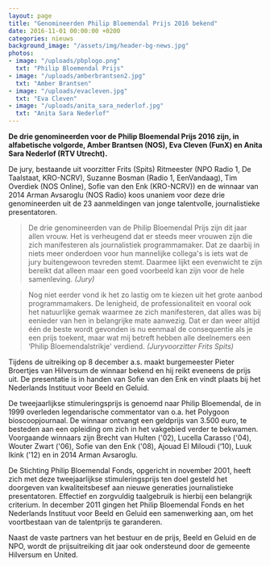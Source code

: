 ```yaml
---
layout: page
title: "Genomineerden Philip Bloemendal Prijs 2016 bekend"
date: 2016-11-01 00:00:00 +0200
categories: nieuws
background_image: "/assets/img/header-bg-news.jpg"
photos:
- image: "/uploads/pbplogo.png"
  txt: "Philip Bloemendal Prijs"
- image: "/uploads/amberbrantsen2.jpg"
  txt: "Amber Brantsen"
- image: "/uploads/evacleven.jpg"
  txt: "Eva Cleven"
- image: "/uploads/anita_sara_nederlof.jpg"
  txt: "Anita Sara Nederlof"
---
```


**De drie genomineerden voor de Philip Bloemendal Prijs 2016 zijn, in alfabetische volgorde, Amber Brantsen (NOS), Eva Cleven (FunX) en Anita Sara Nederlof (RTV Utrecht).**

De jury, bestaande uit voorzitter Frits (Spits) Ritmeester (NPO Radio 1, De Taalstaat, KRO-NCRV), Suzanne Bosman (Radio 1, EenVandaag), Tim Overdiek (NOS Online), Sofie van den Enk (KRO-NCRV)) en de winnaar van 2014 Arman Avsaroglu (NOS Radio) koos unaniem voor deze drie genomineerden uit de 23 aanmeldingen van jonge talentvolle, journalistieke presentatoren.

> De drie genomineerden van de Philip Bloemendal Prijs zijn dit jaar allen vrouw. Het is verheugend dat er steeds meer vrouwen zijn die zich manifesteren als journalistiek programmamaker. Dat ze daarbij in niets meer onderdoen voor hun mannelijke collega's is iets wat de jury buitengewoon tevreden stemt. Daarmee lijkt een evenwicht te zijn bereikt dat alleen maar een goed voorbeeld kan zijn voor de hele samenleving. _(Jury)_ 

> Nog niet eerder vond ik het zo lastig om te kiezen uit het grote aanbod programmamakers. De lenigheid, de professionaliteit en vooral ook het natuurlijke gemak waarmee ze zich manifesteren, dat alles was bij eenieder van hen in belangrijke mate aanwezig. Dat er dan weer altijd één de beste wordt gevonden is nu eenmaal de consequentie als je een prijs toekent, maar wat mij betreft hebben alle deelnemers een ‘Philip Bloemendalstrikje' verdiend. _(Juryvoorzitter Frits Spits)_

Tijdens de uitreiking op 8 december a.s. maakt burgemeester Pieter Broertjes van Hilversum de winnaar bekend en hij reikt eveneens de prijs uit. De presentatie is in handen van Sofie van den Enk en vindt plaats bij het Nederlands Instituut voor Beeld en Geluid.

De tweejaarlijkse stimuleringsprijs is genoemd naar Philip Bloemendal, de in 1999 overleden legendarische commentator van o.a. het Polygoon bioscoopjournaal. De winnaar ontvangt een geldprijs van 3.500 euro, te besteden aan een opleiding om zich in het vakgebied verder te bekwamen. Voorgaande winnaars zijn Brecht van Hulten ('02), Lucella Carasso ('04), Wouter Zwart ('06), Sofie van den Enk ('08), Ajouad El Miloudi (‘10), Luuk Ikink ('12) en in 2014 Arman Avsaroglu.

De Stichting Philip Bloemendal Fonds, opgericht in november 2001, heeft zich met deze tweejaarlijkse stimuleringsprijs ten doel gesteld het doorgeven van kwaliteitsbesef aan nieuwe generaties journalistieke presentatoren. Effectief en zorgvuldig taalgebruik is hierbij een belangrijk criterium. In december 2011 gingen het Philip Bloemendal Fonds en het Nederlands Instituut voor Beeld en Geluid een samenwerking aan, om het voortbestaan van de talentprijs te garanderen.

Naast de vaste partners van het bestuur en de prijs, Beeld en Geluid en de NPO, wordt de prijsuitreiking dit jaar ook ondersteund door de gemeente Hilversum en United.